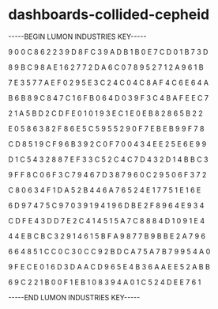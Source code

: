 # dashboards-collided-cepheid

-----BEGIN LUMON INDUSTRIES KEY-----

9 0 0 C 8 6 2 2 3 9 D 8 F C 3 9 A D B 1 B 0 E 7 C D 0 1 B 7 3 D

8 9 B C 9 8 A E 1 6 2 7 7 2 D A 6 C 0 7 8 9 5 2 7 1 2 A 9 6 1 B

7 E 3 5 7 7 A E F 0 2 9 5 E 3 C 2 4 C 0 4 C 8 A F 4 C 6 E 6 4 A

B 6 B 8 9 C 8 4 7 C 1 6 F B 0 6 4 D 0 3 9 F 3 C 4 B A F E E C 7

2 1 A 5 B D 2 C D F E 0 1 0 1 9 3 E C 1 E 0 E B 8 2 8 6 5 B 2 2

E 0 5 8 6 3 8 2 F 8 6 E 5 C 5 9 5 5 2 9 0 F 7 E B E B 9 9 F 7 8

C D 8 5 1 9 C F 9 6 B 3 9 2 C 0 F 7 0 0 4 3 4 E E 2 5 E 6 E 9 9

D 1 C 5 4 3 2 8 8 7 E F 3 3 C 5 2 C 4 C 7 D 4 3 2 D 1 4 B B C 3

9 F F 8 C 0 6 F 3 C 7 9 4 6 7 D 3 8 7 9 6 0 C 2 9 5 0 6 F 3 7 2

C 8 0 6 3 4 F 1 D A 5 2 B 4 4 6 A 7 6 5 2 4 E 1 7 7 5 1 E 1 6 E

6 D 9 7 4 7 5 C 9 7 0 3 9 1 9 4 1 9 6 D B E 2 F 8 9 6 4 E 9 3 4

C D F E 4 3 D D 7 E 2 C 4 1 4 5 1 5 A 7 C 8 8 8 4 D 1 0 9 1 E 4

4 4 E B C B C 3 2 9 1 4 6 1 5 B F A 9 8 7 7 B 9 B B E 2 A 7 9 6

6 6 4 8 5 1 C C 0 C 3 0 C C 9 2 B D C A 7 5 A 7 B 7 9 9 5 4 A 0

9 F E C E 0 1 6 D 3 D A A C D 9 6 5 E 4 B 3 6 A A E E 5 2 A B B

6 9 C 2 2 1 B 0 0 F 1 E B 1 0 8 3 9 4 A 0 1 C 5 2 4 D E E 7 6 1

-----END LUMON INDUSTRIES KEY-----
